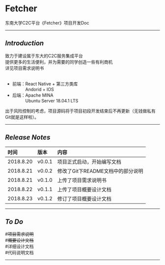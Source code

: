 # **Fetcher**
东南大学C2C平台《Fetcher》项目开发Doc

---
## ***Introduction***
致力于建设属于东大的C2C服务集成平台<br>
提供更多的生活便利，并为需要的同学创造一些有利商机<br>
详见项目需求说明书<br><br>
* 前端：React Native + 第三方类库<br>
&ensp;&ensp;&ensp;&ensp;&ensp;&ensp;Andorid + IOS
* 后端：Apache MINA<br>
&ensp;&ensp;&ensp;&ensp;&ensp;&ensp;Ubuntu Server 18.04.1 LTS

出于风险控制的考虑，项目源码将于项目初段开发结束后不再更新（无钱做私有Git就是这样啦）。

---
## ***Release Notes***
时间|版本|内容
:--|:--|:--
2018.8.20|v0.0.1|项目正式启动，开始编写文档
2018.8.21|v0.0.2|修改了Git下README文档中的部分说明
2018.8.21|v0.1.0|上传了项目需求说明书
2018.8.22|v0.1.1|上传了项目概要设计文档
2018.8.23|v0.1.2|修订了项目概要设计文档

---
## ***To Do***
#~~项目需求说明~~<br>
#~~概要设计文档~~<br>
#详细设计文档<br>
#代码说明文档

---
